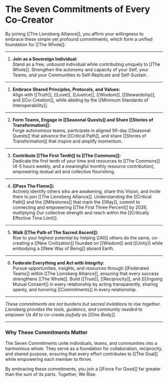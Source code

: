 # The Seven Commitments of Every Co-Creator

By joining [[The Lionsberg Alliance]], you affirm your willingness to embrace these simple yet profound commitments, which form a unified foundation for [[The Whole]]:

---

1. **Join as a Sovereign Individual:**  
    Stand as a free, unbound individual while contributing uniquely to [[The Whole]]. Strengthen the autonomy and capacity of your Self, your Teams, and your Communities to Self-Replicate and Self-Sustain . 

---

1. **Embrace Shared Principles, Protocols, and Values:**  
    Align with [[Truth]], [[Love]], [[Justice]], [[Wisdom]], [[Stewardship]], and [[Co-Creation]], while abiding by the [[Minimum Standards of Interoperability]]. 

---

2. **Form Teams, Engage in [[Seasonal Quests]] and Share [[Stories of Transformation]]:**  
    Forge autonomous teams, participate in aligned 90-day [[Seasonal Quests]] that advance the [[Critical Path]], and share [[Stories of Transformation]] that inspire and amplify momentum. 

---

3. **Contribute [[The First Tenth]] to [[The Commons]]:**  
    Dedicate the first tenth of your time and resources to [[The Commons]] (4-5 hours weekly, and a meaningful monthly resource contribution), empowering mutual aid and collective flourishing. 

---

4. **[[Pass The Flame]]:**  
    Actively identify others who are awakening, share this Vision, and invite them to join [[The Lionsberg Alliance]]. Understanding the [[Critical Path]] and the [[Milestones]] that mark the [[Way]], commit to connecting and empowering [[The First Three Percent]] by 2026, multiplying Our collective strength and reach within the [[Critically Effective Time Limit]].

---

5. **Walk [[The Path of The Sacred Ascent]]:**  
    Rise to your highest potential by helping [[All]] others do the same, co-creating a [[New Civilization]] founded on [[Wisdom]] and [[Unity]] while embodying a [[New Way of Being]] aboard Earth.

 
---

6. **Federate Everything and Act with Integrity:**  
    Pursue opportunities, insights, and resources through [[Federated Teams]] within [[The Lionsberg Alliance]], ensuring that every success strengthens [[The Whole]]. Build [[Trust]], [[Reciprocity]], and [[Ongoing Mutual Consent]] in every relationship by acting transparently, sharing openly, and honoring [[Commitments]] in every relationship. 

---

_These commitments are not burdens but sacred invitations to rise together. Lionsberg provides the tools, guidance, and community needed to empower Us All to co-create joyfully as [[One Body]]._  

---

### **Why These Commitments Matter**

The Seven Commitments unite individuals, teams, and communities into a harmonious whole. They serve as a foundation for collaboration, reciprocity, and shared purpose, ensuring that every effort contributes to [[The Goal]] while empowering each member to thrive.

By embracing these commitments, you join a [[Force For Good]] far greater than the sum of its parts. Together, We Rise.

